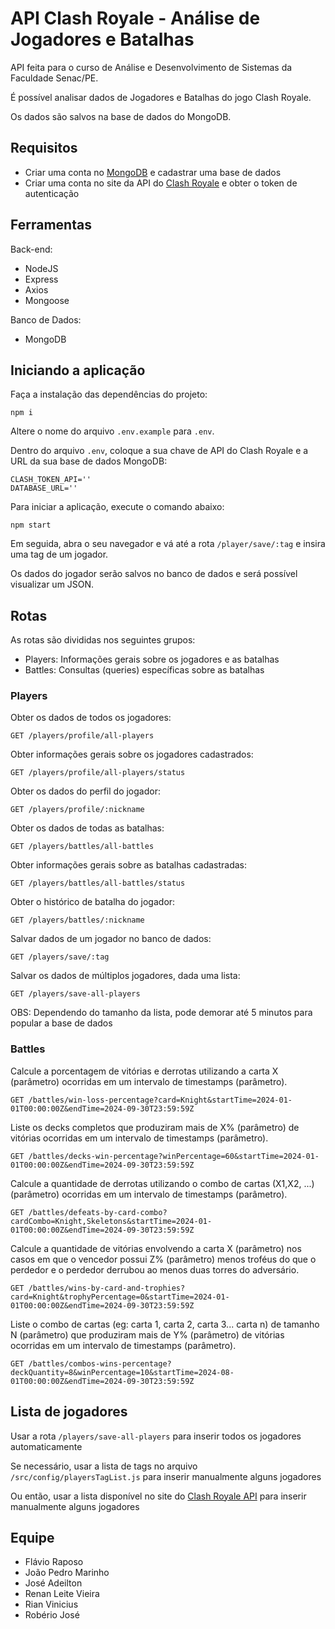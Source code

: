 # API Clash Royale - Análise de Jogadores e Batalhas

API feita para o curso de Análise e Desenvolvimento de Sistemas da Faculdade Senac/PE.

É possível analisar dados de Jogadores e Batalhas do jogo Clash Royale.

Os dados são salvos na base de dados do MongoDB.

## Requisitos

- Criar uma conta no [MongoDB](https://developer.clashroyale.com/) e cadastrar uma base de dados
- Criar uma conta no site da API do [Clash Royale](https://account.mongodb.com/account/login) e obter o token de autenticação

## Ferramentas

Back-end:

- NodeJS
- Express
- Axios
- Mongoose

Banco de Dados:

- MongoDB

## Iniciando a aplicação

Faça a instalação das dependências do projeto:

    npm i

Altere o nome do arquivo `.env.example` para `.env`.

Dentro do arquivo `.env`, coloque a sua chave de API do Clash Royale e a URL da sua base de dados MongoDB:

    CLASH_TOKEN_API=''
    DATABASE_URL=''

Para iniciar a aplicação, execute o comando abaixo:

    npm start

Em seguida, abra o seu navegador e vá até a rota `/player/save/:tag` e insira uma tag de um jogador.

Os dados do jogador serão salvos no banco de dados e será possível visualizar um JSON.

## Rotas

As rotas são divididas nos seguintes grupos:

- Players: Informações gerais sobre os jogadores e as batalhas
- Battles: Consultas (queries) específicas sobre as batalhas

### Players

Obter os dados de todos os jogadores:

    GET /players/profile/all-players

Obter informações gerais sobre os jogadores cadastrados:

    GET /players/profile/all-players/status

Obter os dados do perfil do jogador:

    GET /players/profile/:nickname

Obter os dados de todas as batalhas:

    GET /players/battles/all-battles

Obter informações gerais sobre as batalhas cadastradas:

    GET /players/battles/all-battles/status

Obter o histórico de batalha do jogador:

    GET /players/battles/:nickname

Salvar dados de um jogador no banco de dados:

    GET /players/save/:tag

Salvar os dados de múltiplos jogadores, dada uma lista:

    GET /players/save-all-players

OBS: Dependendo do tamanho da lista, pode demorar até 5 minutos para popular a base de dados

### Battles

Calcule a porcentagem de vitórias e derrotas utilizando a carta X (parâmetro) ocorridas em um intervalo de timestamps (parâmetro).

    GET /battles/win-loss-percentage?card=Knight&startTime=2024-01-01T00:00:00Z&endTime=2024-09-30T23:59:59Z

Liste os decks completos que produziram mais de X% (parâmetro) de vitórias ocorridas em um intervalo de timestamps (parâmetro).

    GET /battles/decks-win-percentage?winPercentage=60&startTime=2024-01-01T00:00:00Z&endTime=2024-09-30T23:59:59Z

Calcule a quantidade de derrotas utilizando o combo de cartas (X1,X2, ...) (parâmetro) ocorridas em um intervalo de timestamps (parâmetro).

    GET /battles/defeats-by-card-combo?cardCombo=Knight,Skeletons&startTime=2024-01-01T00:00:00Z&endTime=2024-09-30T23:59:59Z

Calcule a quantidade de vitórias envolvendo a carta X (parâmetro) nos casos em que o vencedor possui Z% (parâmetro) menos troféus do que o perdedor e o perdedor derrubou ao menos duas torres do adversário.

    GET /battles/wins-by-card-and-trophies?card=Knight&trophyPercentage=0&startTime=2024-01-01T00:00:00Z&endTime=2024-09-30T23:59:59Z

Liste o combo de cartas (eg: carta 1, carta 2, carta 3... carta n) de tamanho N (parâmetro) que produziram mais de Y% (parâmetro) de vitórias ocorridas em um intervalo de timestamps (parâmetro).

    GET /battles/combos-wins-percentage?deckQuantity=8&winPercentage=10&startTime=2024-08-01T00:00:00Z&endTime=2024-09-30T23:59:59Z

## Lista de jogadores

Usar a rota `/players/save-all-players` para inserir todos os jogadores automaticamente

Se necessário, usar a lista de tags no arquivo `/src/config/playersTagList.js` para inserir manualmente alguns jogadores

Ou então, usar a lista disponível no site do [Clash Royale API](https://royaleapi.com/player/search/results?lang=en&q=%28Tag&fwd=1) para inserir manualmente alguns jogadores

## Equipe

- Flávio Raposo
- João Pedro Marinho
- José Adeilton
- Renan Leite Vieira
- Rian Vinicius
- Robério José
